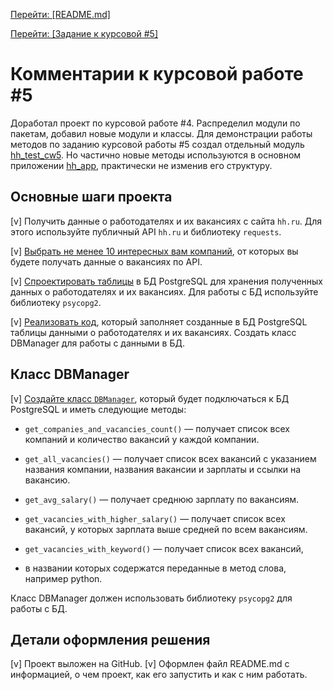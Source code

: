 [Перейти: [README.md]](README.md)

[Перейти: [Задание к курсовой #5]](TASK.md)

# Комментарии к курсовой работе #5

Доработал проект по курсовой работе #4. Распределил модули по пакетам, добавил новые модули и классы.
Для демонстрации работы методов по заданию курсовой работы #5 создал отдельный модуль [hh_test_cw5](src/app/hh_test_cw5.py).
Но частично новые методы используются в основном приложении [hh_app](src/app/hh_app.py), практически не изменив его структуру.

## Основные шаги проекта

[v] Получить данные о работодателях и их вакансиях с сайта `hh.ru`. Для этого используйте публичный API `hh.ru` и библиотеку 
`requests`.

[v] [Выбрать не менее 10 интересных вам компаний](src%2Fapp%2Fconfig.py), от которых вы будете получать данные о вакансиях по API.

[v] [Спроектировать таблицы](src%2Fapp%2Fsql_scripts%2Fcreate_tables.sql) в БД PostgreSQL для хранения полученных данных о работодателях и их вакансиях. 
Для работы с БД используйте библиотеку `psycopg2`.

[v] [Реализовать код](src%2Fapp%2Fhh_test_cw5.py), который заполняет созданные в БД PostgreSQL таблицы данными о работодателях и их вакансиях.
Создать класс DBManager для работы с данными в БД.

## Класс DBManager
[v] [Создайте класс `DBManager`](src%2Fapp%2Fhh_database.py), который будет подключаться к БД PostgreSQL и иметь следующие методы:

 
- `get_companies_and_vacancies_count()` — получает список всех компаний и количество вакансий у каждой компании.
 
- `get_all_vacancies()` — получает список всех вакансий с указанием названия компании, 
названия вакансии и зарплаты и ссылки на вакансию.
 
- `get_avg_salary()` — получает среднюю зарплату по вакансиям.
 
- `get_vacancies_with_higher_salary()` — получает список всех вакансий, 
у которых зарплата выше средней по всем вакансиям.
 
- `get_vacancies_with_keyword()` — получает список всех вакансий, 
- в названии которых содержатся переданные в метод слова, например python.

Класс DBManager должен использовать библиотеку `psycopg2` для работы с БД.


## Детали оформления решения
[v] Проект выложен на GitHub. 
[v] Оформлен файл README.md с информацией, о чем проект, как его запустить и как с ним работать.